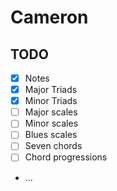 # Cameron

## TODO

* [X] Notes
* [X] Major Triads
* [X] Minor Triads
* [ ] Major scales
* [ ] Minor scales
* [ ] Blues scales
* [ ] Seven chords
* [ ] Chord progressions
* ...
